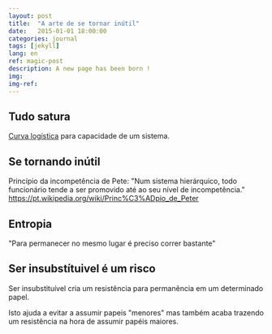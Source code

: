```yaml
---
layout: post
title:  "A arte de se tornar inútil"
date:   2015-01-01 18:00:00
categories: journal
tags: [jekyll]
lang: en
ref: magic-post
description: A new page has been born !
img: 
img-ref:
---
```



## Tudo satura
[Curva logística](https://pt.wikipedia.org/wiki/Princ%C3%ADpio_de_Peter) para capacidade de um sistema.

## Se tornando inútil

Princípio da incompetência de Pete:
"Num sistema hierárquico, todo funcionário tende a ser promovido até ao seu nível de incompetência."
https://pt.wikipedia.org/wiki/Princ%C3%ADpio_de_Peter

## Entropia

"Para permanecer no mesmo lugar é preciso correr bastante"

## Ser insubstítuivel é um risco

Ser insubstituível cria um resistência para permanência em um determinado papel.

Isto ajuda a evitar a assumir papeis "menores" mas também acaba trazendo um resistência na hora de assumir papéis maiores.

